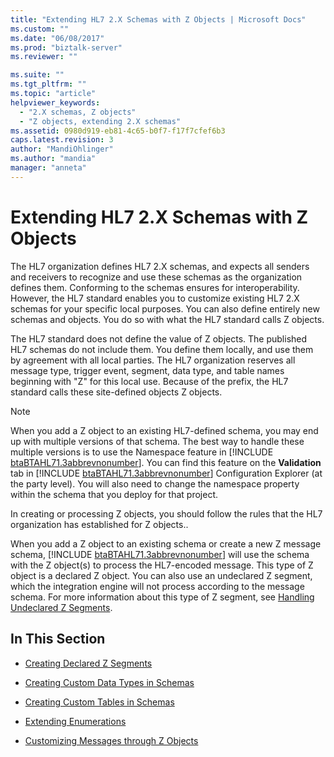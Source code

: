 ```yaml
---
title: "Extending HL7 2.X Schemas with Z Objects | Microsoft Docs"
ms.custom: ""
ms.date: "06/08/2017"
ms.prod: "biztalk-server"
ms.reviewer: ""

ms.suite: ""
ms.tgt_pltfrm: ""
ms.topic: "article"
helpviewer_keywords: 
  - "2.X schemas, Z objects"
  - "Z objects, extending 2.X schemas"
ms.assetid: 0980d919-eb81-4c65-b0f7-f17f7cfef6b3
caps.latest.revision: 3
author: "MandiOhlinger"
ms.author: "mandia"
manager: "anneta"
---
```

# Extending HL7 2.X Schemas with Z Objects
The HL7 organization defines HL7 2.X schemas, and expects all senders and receivers to recognize and use these schemas as the organization defines them. Conforming to the schemas ensures for interoperability. However, the HL7 standard enables you to customize existing HL7 2.X schemas for your specific local purposes. You can also define entirely new schemas and objects. You do so with what the HL7 standard calls Z objects.  
  
 The HL7 standard does not define the value of Z objects. The published HL7 schemas do not include them. You define them locally, and use them by agreement with all local parties. The HL7 organization reserves all message type, trigger event, segment, data type, and table names beginning with "Z" for this local use. Because of the prefix, the HL7 standard calls these site-defined objects Z objects.  
  
> [!NOTE]
>  When you add a Z object to an existing HL7-defined schema, you may end up with multiple versions of that schema. The best way to handle these multiple versions is to use the Namespace feature in [!INCLUDE [btaBTAHL71.3abbrevnonumber](../../includes/btabtahl71-3abbrevnonumber-md.md)]. You can find this feature on the <strong>Validation</strong> tab in [!INCLUDE [btaBTAHL71.3abbrevnonumber](../../includes/btabtahl71-3abbrevnonumber-md.md)] Configuration Explorer (at the party level). You will also need to change the namespace property within the schema that you deploy for that project.  
  
 In creating or processing Z objects, you should follow the rules that the HL7 organization has established for Z objects..  
  
 When you add a Z object to an existing schema or create a new Z message schema, [!INCLUDE [btaBTAHL71.3abbrevnonumber](../../includes/btabtahl71-3abbrevnonumber-md.md)] will use the schema with the Z object(s) to process the HL7-encoded message. This type of Z object is a declared Z object. You can also use an undeclared Z segment, which the integration engine will not process according to the message schema. For more information about this type of Z segment, see [Handling Undeclared Z Segments](../../adapters-and-accelerators/accelerator-hl7/handling-undeclared-z-segments.md).  
  
## In This Section  
  
-   [Creating Declared Z Segments](../../adapters-and-accelerators/accelerator-hl7/creating-declared-z-segments.md)  
  
-   [Creating Custom Data Types in Schemas](../../adapters-and-accelerators/accelerator-hl7/creating-custom-data-types-in-schemas.md)  
  
-   [Creating Custom Tables in Schemas](../../adapters-and-accelerators/accelerator-hl7/creating-custom-tables-in-schemas.md)  
  
-   [Extending Enumerations](../../adapters-and-accelerators/accelerator-hl7/extending-enumerations.md)  
  
-   [Customizing Messages through Z Objects](../../adapters-and-accelerators/accelerator-hl7/customizing-messages-through-z-objects.md)
